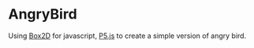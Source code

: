 # AngryBird

Using [Box2D](https://github.com/bobcgausa/cook-js) for javascript, [P5.js](https://p5js.org/download/) to create a simple version of angry bird.
